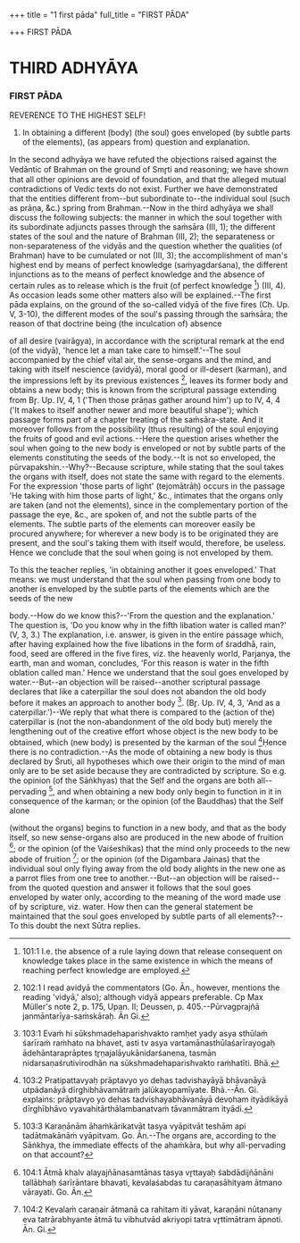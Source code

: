 +++
title = "1 first pāda"
full_title = "FIRST PĀDA"

+++
FIRST PĀDA



# THIRD ADHYĀYA

### FIRST PĀDA

REVERENCE TO THE HIGHEST SELF!

1. In obtaining a different (body) (the soul) goes enveloped (by subtle parts of the elements), (as appears from) question and explanation.

In the second adhyāya we have refuted the objections raised against the Vedāntic of Brahman on the ground of Smr̥ti and reasoning; we have shown that all other opinions are devoid of foundation, and that the alleged mutual contradictions of Vedic texts do not exist. Further we have demonstrated that the entities different from--but subordinate to--the individual soul (such as prāṇa, &c.) spring from Brahman.--Now in the third adhyāya we shall discuss the following subjects: the manner in which the soul together with its subordinate adjuncts passes through the saṁsāra (III, 1); the different states of the soul and the nature of Brahman (III, 2); the separateness or non-separateness of the vidyās and the question whether the qualities (of Brahman) have to be cumulated or not (III, 3); the accomplishment of man's highest end by means of perfect knowledge (saṁyagdarśana), the different injunctions as to the means of perfect knowledge and the absence of certain rules as to release which is the fruit (of perfect knowledge [^fn_64]) (III, 4). As occasion leads some other matters also will be explained.--The first pāda explains, on the ground of the so-called vidyā of the five fires (Cḥ. Up. V, 3-10), the different modes of the soul's passing through the saṁsāra; the reason of that doctrine being (the inculcation of) absence

[^fn_64]: 101:1 I.e. the absence of a rule laying down that release consequent on knowledge takes place in the same existence in which the means of reaching perfect knowledge are employed.

of all desire (vairāgya), in accordance with the scriptural remark at the end (of the vidyā), 'hence let a man take care to himself.'--The soul accompanied by the chief vital air, the sense-organs and the mind, and taking with itself nescience (avidyā), moral good or ill-desert (karman), and the impressions left by its previous existences [^fn_65], leaves its former body and obtains a new body; this is known from the scriptural passage extending from Br̥. Up. IV, 4, 1 ('Then those prāṇas gather around him') up to IV, 4, 4 ('It makes to itself another newer and more beautiful shape'); which passage forms part of a chapter treating of the saṁsāra-state. And it moreover follows from the possibility (thus resulting) of the soul enjoying the fruits of good and evil actions.--Here the question arises whether the soul when going to the new body is enveloped or not by subtle parts of the elements constituting the seeds of the body.--It is not so enveloped, the pūrvapakshin.--Why?--Because scripture, while stating that the soul takes the organs with itself, does not state the same with regard to the elements. For the expression 'those parts of light' (tejomātrāḥ) occurs in the passage 'He taking with him those parts of light,' &c., intimates that the organs only are taken (and not the elements), since in the complementary portion of the passage the eye, &c., are spoken of, and not the subtle parts of the elements. The subtle parts of the elements can moreover easily be procured anywhere; for wherever a new body is to be originated they are present, and the soul's taking them with itself would, therefore, be useless. Hence we conclude that the soul when going is not enveloped by them.

[^fn_65]: 102:1 I read avidyā the commentators (Go. Ān., however, mentions the reading 'vidyā,' also); although vidyā appears preferable. Cp Max Müller's note 2, p. 175, Upan. II; Deussen, p. 405.--Pūrvagprajñā janmāntarīya-saṁskāraḥ. Ān Gi.

To this the teacher replies, 'in obtaining another it goes enveloped.' That means: we must understand that the soul when passing from one body to another is enveloped by the subtle parts of the elements which are the seeds of the new

body.--How do we know this?--'From the question and the explanation.' The question is, 'Do you know why in the fifth libation water is called man?' (V, 3, 3.) The explanation, i.e. answer, is given in the entire passage which, after having explained how the five libations in the form of śraddhā, rain, food, seed are offered in the five fires, viz. the heavenly world, Parjanya, the earth, man and woman, concludes, 'For this reason is water in the fifth oblation called man.' Hence we understand that the soul goes enveloped by water.--But--an objection will be raised--another scriptural passage declares that like a caterpillar the soul does not abandon the old body before it makes an approach to another body [^fn_66]. (Br̥. Up. IV, 4, 3, 'And as a caterpillar.')--We reply that what there is compared to the (action of the) caterpillar is (not the non-abandonment of the old body but) merely the lengthening out of the creative effort whose object is the new body to be obtained, which (new body) is presented by the karman of the soul [^fn_67]Ḥence there is no contradiction.--As the mode of obtaining a new body is thus declared by Śruti, all hypotheses which owe their origin to the mind of man only are to be set aside because they are contradicted by scripture. So e.g. the opinion (of the Sāṅkhyas) that the Self and the organs are both all--pervading [^fn_68], and when obtaining a new body only begin to function in it in consequence of the karman; or the opinion (of the Bauddhas) that the Self alone

[^fn_66]: 103:1 Evaṁ hi sūkshmadehaparishvakto ramḥet yady asya sthūlaṁ śarīraṁ raṁhato na bhavet, asti tv asya vartamānasthūlaśarīrayogaḥ ādehāntaraprāptes tr̥ṇajalāyukānidarśanena, tasmān nidarsaṇaśrutivirodhān na sūkshmadehaparishvakto raṁhatīti. Bhā.

[^fn_67]: 103:2 Pratipattavyaḥ prāptavyo yo dehas tadvishayāyā bhāvanāyā utpādanāyā dīrghibhāvamātraṁ jalūkayopamīyate. Bhā.--Ān. Gi. explains: prāptavyo yo dehas tadvishayabhāvanāyā devoham ityādikāyā dīrghībhāvo vyavahitārthālambanatvaṁ tāvanmātram ityādi.

[^fn_68]: 103:3 Karaṇānām āhaṁkārikatvāt tasya vyāpitvāt teshām api tadātmakānāṁ vyāpitvam. Go. Ān.--The organs are, according to the Sāṅkhya, the immediate effects of the ahaṁkāra, but why all-pervading on that account?

(without the organs) begins to function in a new body, and that as the body itself, so new sense-organs also are produced in the new abode of fruition [^fn_69]; or the opinion (of the Vaiśeshikas) that the mind only proceeds to the new abode of fruition [^fn_70]; or the opinion (of the Digambara Jainas) that the individual soul only flying away from the old body alights in the new one as a parrot flies from one tree to another.--But--an objection will be raised--from the quoted question and answer it follows that the soul goes enveloped by water only, according to the meaning of the word made use of by scripture, viz. water. How then can the general statement be maintained that the soul goes enveloped by subtle parts of all elements?--To this doubt the next Sūtra replies.

[^fn_69]: 104:1 Ātmā khalv alayajñānasamtānas tasya vr̥ttayaḥ śabdādijñānāni tallābhaḥ śarīrāntare bhavati, kevalaśabdas tu caraṇasāhityam ātmano vārayati. Go. Ān.

[^fn_70]: 104:2 Kevalaṁ caraṇair ātmanā ca rahitam iti yāvat, karaṇāni nūtanany eva tatrārabhyante ātmā tu vibhutvād akriyopi tatra vr̥ttimātram āpnoti. Ān. Gi.

